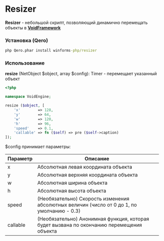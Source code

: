 # Resizer

**Resizer** - небольшой скрипт, позволяющий динамично перемещать объекты в [**VoidFramework**](https://github.com/winforms-php/VoidFramework)

### Установка (Qero)

```cmd
php Qero.phar install winforms-php/resizer
```

### Использование

**resize** (NetObject $object, array $config): Timer - перемещает указанный объект

```php
<?php

namespace VoidEngine;

resize ($object, [
    'x'        => 128,
    'y'        => 64,
    'w'        => 120,
    'h'        => 96,
    'speed'    => 0.1,
    'callable' => fn ($self) => pre ($self->caption)
]);
```

$config принимает параметры:

| Параметр | Описание |
| - | - |
| x | Абсолютная левая координата объекта |
| y | Абсолютная верхняя координата объекта |
| w | Абсолютная ширина объекта |
| h | Абсолютная высота объекта |
| speed | (Необязательно) Скорость изменения абсолютных величин (число от 0 до 1, по умолчанию - 0.3) |
| callable | (Необязательно) Анонимная функция, которая будет вызвана по окончанию перемещения объекта |

